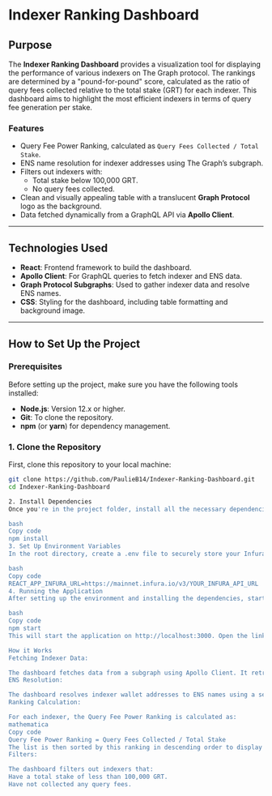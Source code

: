 # Indexer Ranking Dashboard

## Purpose

The **Indexer Ranking Dashboard** provides a visualization tool for displaying the performance of various indexers on The Graph protocol. The rankings are determined by a "pound-for-pound" score, calculated as the ratio of query fees collected relative to the total stake (GRT) for each indexer. This dashboard aims to highlight the most efficient indexers in terms of query fee generation per stake.

### Features
- Query Fee Power Ranking, calculated as `Query Fees Collected / Total Stake`.
- ENS name resolution for indexer addresses using The Graph’s subgraph.
- Filters out indexers with:
  - Total stake below 100,000 GRT.
  - No query fees collected.
- Clean and visually appealing table with a translucent **Graph Protocol** logo as the background.
- Data fetched dynamically from a GraphQL API via **Apollo Client**.

---

## Technologies Used

- **React**: Frontend framework to build the dashboard.
- **Apollo Client**: For GraphQL queries to fetch indexer and ENS data.
- **Graph Protocol Subgraphs**: Used to gather indexer data and resolve ENS names.
- **CSS**: Styling for the dashboard, including table formatting and background image.

---

## How to Set Up the Project

### Prerequisites

Before setting up the project, make sure you have the following tools installed:

- **Node.js**: Version 12.x or higher.
- **Git**: To clone the repository.
- **npm** (or **yarn**) for dependency management.

### 1. Clone the Repository

First, clone this repository to your local machine:

```bash
git clone https://github.com/PaulieB14/Indexer-Ranking-Dashboard.git
cd Indexer-Ranking-Dashboard

2. Install Dependencies
Once you're in the project folder, install all the necessary dependencies using npm:

bash
Copy code
npm install
3. Set Up Environment Variables
In the root directory, create a .env file to securely store your Infura API URL. Add the following line to the .env file, replacing YOUR_INFURA_API_URL with your actual Infura URL:

bash
Copy code
REACT_APP_INFURA_URL=https://mainnet.infura.io/v3/YOUR_INFURA_API_URL
4. Running the Application
After setting up the environment and installing the dependencies, start the development server:

bash
Copy code
npm start
This will start the application on http://localhost:3000. Open the link in your browser to view the dashboard.

How it Works
Fetching Indexer Data:

The dashboard fetches data from a subgraph using Apollo Client. It retrieves indexers’ details such as staked tokens, delegated tokens, query fees collected, and allocated tokens.
ENS Resolution:

The dashboard resolves indexer wallet addresses to ENS names using a separate subgraph query, enhancing the readability of indexers’ names.
Ranking Calculation:

For each indexer, the Query Fee Power Ranking is calculated as:
mathematica
Copy code
Query Fee Power Ranking = Query Fees Collected / Total Stake
The list is then sorted by this ranking in descending order to display the top performers.
Filters:

The dashboard filters out indexers that:
Have a total stake of less than 100,000 GRT.
Have not collected any query fees.

